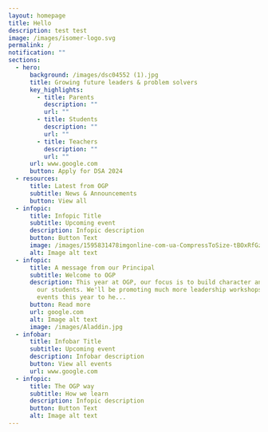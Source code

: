```yaml
---
layout: homepage
title: Hello
description: test test
image: /images/isomer-logo.svg
permalink: /
notification: ""
sections:
  - hero:
      background: /images/dsc04552 (1).jpg
      title: Growing future leaders & problem solvers
      key_highlights:
        - title: Parents
          description: ""
          url: ""
        - title: Students
          description: ""
          url: ""
        - title: Teachers
          description: ""
          url: ""
      url: www.google.com
      button: Apply for DSA 2024
  - resources:
      title: Latest from OGP
      subtitle: News & Announcements
      button: View all
  - infopic:
      title: Infopic Title
      subtitle: Upcoming event
      description: Infopic description
      button: Button Text
      image: /images/1595831478imgonline-com-ua-CompressToSize-tBOxRfGzn1.jpeg
      alt: Image alt text
  - infopic:
      title: A message from our Principal
      subtitle: Welcome to OGP
      description: This year at OGP, our focus is to build character and grit amongst
        our students. We'll be promoting much more leadership workshops and
        events this year to he...
      button: Read more
      url: google.com
      alt: Image alt text
      image: /images/Aladdin.jpg
  - infobar:
      title: Infobar Title
      subtitle: Upcoming event
      description: Infobar description
      button: View all events
      url: www.google.com
  - infopic:
      title: The OGP way
      subtitle: How we learn
      description: Infopic description
      button: Button Text
      alt: Image alt text
---
```

